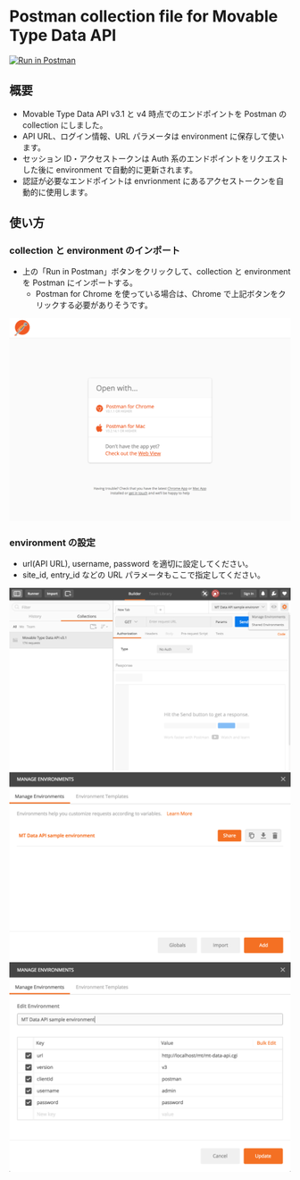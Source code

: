 # Postman collection file for Movable Type Data API

[![Run in Postman](https://run.pstmn.io/button.svg)](https://app.getpostman.com/run-collection/87eaa964fa09e5de35ee#?env%5BMT%20Data%20API%20sample%20environment%5D=W3siZW5hYmxlZCI6dHJ1ZSwia2V5IjoidXJsIiwidmFsdWUiOiJodHRwOi8vbG9jYWxob3N0L210L210LWRhdGEtYXBpLmNnaSIsInR5cGUiOiJ0ZXh0In0seyJlbmFibGVkIjp0cnVlLCJrZXkiOiJ2ZXJzaW9uIiwidmFsdWUiOiJ2MyIsInR5cGUiOiJ0ZXh0In0seyJlbmFibGVkIjp0cnVlLCJrZXkiOiJjbGllbnRJZCIsInZhbHVlIjoicG9zdG1hbiIsInR5cGUiOiJ0ZXh0In0seyJlbmFibGVkIjp0cnVlLCJrZXkiOiJ1c2VybmFtZSIsInZhbHVlIjoiYWRtaW4iLCJ0eXBlIjoidGV4dCJ9LHsiZW5hYmxlZCI6dHJ1ZSwia2V5IjoicGFzc3dvcmQiLCJ2YWx1ZSI6InBhc3N3b3JkIiwidHlwZSI6InRleHQifV0=)

## 概要

* Movable Type Data API v3.1 と v4 時点でのエンドポイントを Postman の collection にしました。
* API URL、ログイン情報、URL パラメータは environment に保存して使います。
* セッション ID・アクセストークンは Auth 系のエンドポイントをリクエストした後に environment で自動的に更新されます。
* 認証が必要なエンドポイントは envrionment にあるアクセストークンを自動的に使用します。

## 使い方

### collection と environment のインポート
* 上の「Run in Postman」ボタンをクリックして、collection と environment を Postman にインポートする。
  * Postman for Chrome を使っている場合は、Chrome で上記ボタンをクリックする必要がありそうです。
  
![](https://github.com/masiuchi/postman-collection-mt-data-api/blob/master/open_postman.png?raw=true)

### environment の設定
* url(API URL), username, password を適切に設定してください。
* site_id, entry_id などの URL パラメータもここで指定してください。

![](https://github.com/masiuchi/postman-collection-mt-data-api/blob/master/postman.png?raw=true)
![](https://github.com/masiuchi/postman-collection-mt-data-api/blob/master/environment_list.png?raw=true)
![](https://github.com/masiuchi/postman-collection-mt-data-api/blob/master/edit_environment.png?raw=true)

